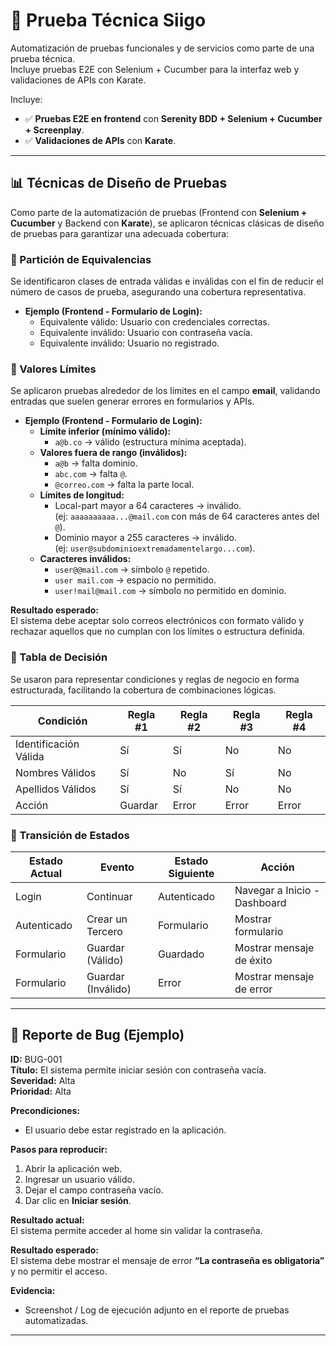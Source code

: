 # 📌 Prueba Técnica Siigo
Automatización de pruebas funcionales y de servicios como parte de una prueba técnica.  
Incluye pruebas E2E con Selenium + Cucumber para la interfaz web y validaciones de APIs con Karate.


Incluye:
- ✅ **Pruebas E2E en frontend** con **Serenity BDD + Selenium + Cucumber + Screenplay**.
- ✅ **Validaciones de APIs** con **Karate**.

---
## 📊 Técnicas de Diseño de Pruebas

Como parte de la automatización de pruebas (Frontend con **Selenium + Cucumber** y Backend con **Karate**), se aplicaron técnicas clásicas de diseño de pruebas para garantizar una adecuada cobertura:

### 🔹 Partición de Equivalencias
Se identificaron clases de entrada válidas e inválidas con el fin de reducir el número de casos de prueba, asegurando una cobertura representativa.
- **Ejemplo (Frontend - Formulario de Login):**
    - Equivalente válido: Usuario con credenciales correctas.
    - Equivalente inválido: Usuario con contraseña vacía.
    - Equivalente inválido: Usuario no registrado.

### 🔹 Valores Límites
Se aplicaron pruebas alrededor de los límites en el campo **email**, validando entradas que suelen generar errores en formularios y APIs.

- **Ejemplo (Frontend - Formulario de Login):**
    - **Límite inferior (mínimo válido):**
        - `a@b.co` → válido (estructura mínima aceptada).
    - **Valores fuera de rango (inválidos):**
        - `a@b` → falta dominio.
        - `abc.com` → falta `@`.
        - `@correo.com` → falta la parte local.
    - **Límites de longitud:**
        - Local-part mayor a 64 caracteres → inválido.  
          (ej: `aaaaaaaaaa...@mail.com` con más de 64 caracteres antes del `@`).
        - Dominio mayor a 255 caracteres → inválido.  
          (ej: `user@subdominioextremadamentelargo...com`).
    - **Caracteres inválidos:**
        - `user@@mail.com` → símbolo `@` repetido.
        - `user mail.com` → espacio no permitido.
        - `user!mail@mail.com` → símbolo no permitido en dominio.

**Resultado esperado:**  
El sistema debe aceptar solo correos electrónicos con formato válido y rechazar aquellos que no cumplan con los límites o estructura definida.

### 🔹 Tabla de Decisión
Se usaron para representar condiciones y reglas de negocio en forma estructurada, facilitando la cobertura de combinaciones lógicas.

| Condición | Regla #1 | Regla #2 | Regla #3 | Regla #4 |
|-----------|----------|----------|----------|----------|
| Identificación Válida | Sí       | Sí       | No       | No       |
| Nombres Válidos | Sí       | No       | Sí       | No       |
| Apellidos Válidos | Sí       | Sí       | No       | No       |
| Acción | Guardar  | Error    | Error    | Error    |

### 🔹 Transición de Estados
| Estado Actual | Evento                  | Estado Siguiente | Acción                       |
|---------------|-------------------------|------------------|------------------------------|
| Login         | Continuar               | Autenticado | Navegar a Inicio - Dashboard |
| Autenticado   | Crear un Tercero | Formulario | Mostrar formulario           |
| Formulario    | Guardar (Válido)        | Guardado | Mostrar mensaje de éxito     |
| Formulario    | Guardar (Inválido)      | Error | Mostrar mensaje de error     |  

---  

## 🐞 Reporte de Bug (Ejemplo)

**ID:** BUG-001  
**Título:** El sistema permite iniciar sesión con contraseña vacía.  
**Severidad:** Alta  
**Prioridad:** Alta

**Precondiciones:**
- El usuario debe estar registrado en la aplicación.

**Pasos para reproducir:**
1. Abrir la aplicación web.
2. Ingresar un usuario válido.
3. Dejar el campo contraseña vacío.
4. Dar clic en **Iniciar sesión**.

**Resultado actual:**  
El sistema permite acceder al home sin validar la contraseña.

**Resultado esperado:**  
El sistema debe mostrar el mensaje de error **“La contraseña es obligatoria”** y no permitir el acceso.

**Evidencia:**
- Screenshot / Log de ejecución adjunto en el reporte de pruebas automatizadas.  

---  